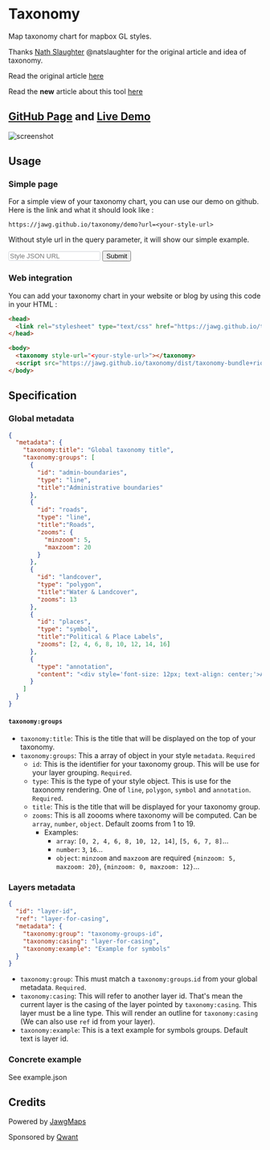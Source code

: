 # Taxonomy

Map taxonomy chart for mapbox GL styles.

Thanks [Nath Slaughter](https://github.com/natslaughter) @natslaughter for the original article and idea of taxonomy.

Read the original article [here](https://blog.mapbox.com/map-design-taxonomy-chart-ae17b23df019)

Read the **new** article about this tool [here](https://blog.jawg.io/map-taxonomy-chart-with-jawg-maps/)

## [GitHub Page](https://jawg.github.io/taxonomy/) and [Live Demo](https://jawg.github.io/taxonomy/demo)

![screenshot](https://blog.jawg.io/content/images/2018/05/taxonomy-header.png)

## Usage

### Simple page

For a simple view of your taxonomy chart, you can use our demo on github.
Here is the link and what it should look like :

    https://jawg.github.io/taxonomy/demo?url=<your-style-url>

Without style url in the query parameter, it will show our simple example.

<form action="https://jawg.github.io/taxonomy/demo" target="_blank">
  <input type="text" name="url" placeholder="Style JSON URL" style="color: #24292e; background-color: #fff; border: 1px solid #d1d5da; border-radius: 3px;"> <input type="submit" value="Submit" class="btn">
</form>

### Web integration

You can add your taxonomy chart in your website or blog by using this code in your HTML :

```html
<head>
  <link rel="stylesheet" type="text/css" href="https://jawg.github.io/taxonomy/dist/style.css">
</head>

<body>
  <taxonomy style-url="<your-style-url>"></taxonomy>
  <script src="https://jawg.github.io/taxonomy/dist/taxonomy-bundle+riot.js"></script>
</body>
```

## Specification

### Global metadata

```json
{
  "metadata": {
    "taxonomy:title": "Global taxonomy title",
    "taxonomy:groups": [
      {
        "id": "admin-boundaries",
        "type": "line",
        "title":"Administrative boundaries"
      },
      {
        "id": "roads",
        "type": "line",
        "title":"Roads",
        "zooms": {
          "minzoom": 5,
          "maxzoom": 20
        }
      },
      {
        "id": "landcover",
        "type": "polygon",
        "title":"Water & Landcover",
        "zooms": 13
      },
      {
        "id": "places",
        "type": "symbol",
        "title":"Political & Place Labels",
        "zooms": [2, 4, 6, 8, 10, 12, 14, 16]
      },
      {
        "type": "annotation",
        "content": "<div style='font-size: 12px; text-align: center;'>Annotation for ending</a></div>"
      }
    ]
  }
}
```

#### `taxonomy:groups`

-   `taxonomy:title`: This is the title that will be displayed on the top of your taxonomy.
-   `taxonomy:groups`: This a array of object in your style `metadata`. `Required`
    -   `id`: This is the identifier for your taxonomy group. This will be use for your layer grouping. `Required`.
    -   `type`: This is the type of your style object. This is use for the taxonomy rendering. One of `line`, `polygon`, `symbol` and `annotation`. `Required`.
    -   `title`: This is the title that will be displayed for your taxonomy group.
    -   `zooms`: This is all zoooms where taxonomy will be computed. Can be `array`, `number`, `object`. Default zooms from 1 to 19.
        -   Examples:
            -   `array`: `[0, 2, 4, 6, 8, 10, 12, 14]`, `[5, 6, 7, 8]`...
            -   `number`: `3`, `16`...
            -   `object`: `minzoom` and `maxzoom` are required `{minzoom: 5, maxzoom: 20}`, `{minzoom: 0, maxzoom: 12}`...

### Layers metadata

```json
{
  "id": "layer-id",
  "ref": "layer-for-casing",
  "metadata": {
    "taxonomy:group": "taxonomy-groups-id",
    "taxonomy:casing": "layer-for-casing",
    "taxonomy:example": "Example for symbols"
  }
}
```

-   `taxonomy:group`: This must match a `taxonomy:groups`.`id` from your global metadata.
    `Required`.
-   `taxonomy:casing`: This will refer to another layer id. That's mean the current layer is the casing of the layer pointed by `taxonomy:casing`. This layer must be a line type. This will render an outline for `taxonomy:casing` (We can also use `ref` id from your layer).
-   `taxonomy:example`: This is a text example for symbols groups. Default text is layer id.

### Concrete example

See example.json

## Credits

Powered by [JawgMaps](https://www.jawg.io)

Sponsored by [Qwant](https://www.qwant.com/)
